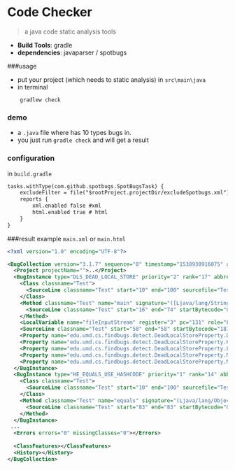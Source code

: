 # Code Checker
> a java code static analysis tools 

- **Build Tools**:    gradle
- **dependencies**: javaparser / spotbugs


###usage
- put your project (which needs to static analysis) in `src\main\java`
- in terminal 
```shell
    gradlew check
```

### demo
- a `.java` file where has 10 types bugs in.
- you just run `gradle check` and will get a result
### configuration
in `build.gradle`
```xml
tasks.withType(com.github.spotbugs.SpotBugsTask) {
    excludeFilter = file("$rootProject.projectDir/excludeSpotbugs.xml")
    reports {
        xml.enabled false #xml
        html.enabled true # html
    }
}
```
###result example
`main.xml` or `main.html`
```xml
<?xml version="1.0" encoding="UTF-8"?>

<BugCollection version="3.1.7" sequence="0" timestamp="1538930916075" analysisTimestamp="1538930916286" release="">
  <Project projectName="">..</Project>
  <BugInstance type="DLS_DEAD_LOCAL_STORE" priority="2" rank="17" abbrev="DLS" category="STYLE">
    <Class classname="Test">
      <SourceLine classname="Test" start="10" end="100" sourcefile="Test.java" sourcepath="Test.java"/>
    </Class>
    <Method classname="Test" name="main" signature="([Ljava/lang/String;)V" isStatic="true">
      <SourceLine classname="Test" start="16" end="74" startBytecode="0" endBytecode="96" sourcefile="Test.java" sourcepath="Test.java"/>
    </Method>
    <LocalVariable name="fileInputStream" register="3" pc="131" role="LOCAL_VARIABLE_NAMED"/>
    <SourceLine classname="Test" start="58" end="58" startBytecode="181" endBytecode="181" sourcefile="Test.java" sourcepath="Test.java"/>
    <Property name="edu.umd.cs.findbugs.detect.DeadLocalStoreProperty.DEAD_OBJECT_STORE" value="true"/>
    <Property name="edu.umd.cs.findbugs.detect.DeadLocalStoreProperty.KILLED_BY_SUBSEQUENT_STORE" value="true"/>
    <Property name="edu.umd.cs.findbugs.detect.DeadLocalStoreProperty.LOCAL_NAME" value="fileInputStream"/>
    <Property name="edu.umd.cs.findbugs.detect.DeadLocalStoreProperty.MANY_STORES" value="true"/>
    <Property name="edu.umd.cs.findbugs.detect.DeadLocalStoreProperty.METHOD_RESULT" value="true"/>
  </BugInstance>
  <BugInstance type="HE_EQUALS_USE_HASHCODE" priority="1" rank="14" abbrev="HE" category="BAD_PRACTICE">
    <Class classname="Test">
      <SourceLine classname="Test" start="10" end="100" sourcefile="Test.java" sourcepath="Test.java"/>
    </Class>
    <Method classname="Test" name="equals" signature="(Ljava/lang/Object;)Z" isStatic="false">
      <SourceLine classname="Test" start="83" end="83" startBytecode="0" endBytecode="57" sourcefile="Test.java" sourcepath="Test.java"/>
    </Method>
  </BugInstance>
 ...
  <Errors errors="0" missingClasses="0"></Errors>
  
  <ClassFeatures></ClassFeatures>
  <History></History>
</BugCollection>

```